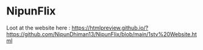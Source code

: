 # NipunFlix
Loot at the website here : https://htmlpreview.github.io/?https://github.com/NipunDhiman13/NipunFlix/blob/main/1stv%20Website.html
